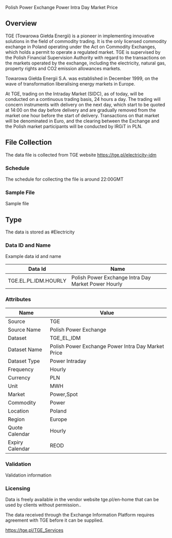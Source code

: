 Polish Power Exchange Power Intra Day Market Price

## Overview

TGE (Towarowa Giełda Energii)  is a pioneer in implementing innovative solutions in the field of commodity trading. It is the only licensed commodity exchange in Poland operating under the Act on Commodity Exchanges, which holds a permit to operate a regulated market. TGE is supervised by the Polish Financial Supervision Authority with regard to the transactions on the markets operated by the exchange, including the electricity, natural gas, property rights and CO2 emission allowances markets.

Towarowa Giełda Energii S.A. was established in December 1999, on the wave of transformation liberalising energy markets in Europe.

At TGE, trading on the Intraday Market (SIDC), as of today, will be conducted on a continuous trading basis, 24 hours a day. The trading will concern instruments with delivery on the next day, which start to be quoted at 14:00 on the day before delivery and are gradually removed from the market one hour before the start of delivery. Transactions on that market will be denominated in Euro, and the clearing between the Exchange and the Polish market participants will be conducted by IRGiT in PLN.

## File Collection

The data file is collected from TGE website https://tge.pl/electricity-idm 

### Schedule

The schedule for collecting the file is around 22:00GMT

### Sample File

Sample file

## Type

The data is stored as #Electricity

### Data ID and Name

Example data id and name

|**Data Id**|**Name**|
|-|-|
|TGE.EL.PL.IDM.HOURLY|Polish Power Exchange Intra Day Market Power Hourly|

### Attributes

|Name|Value|
|-|-|
|Source|TGE|
|Source Name|Polish Power Exchange|
|Dataset|TGE_EL_IDM|
|Dataset Name|Polish Power Exchange Power Intra Day Market Price|
|Dataset Type|Power Intraday|
|Frequency|Hourly|
|Currency|PLN|
|Unit|MWH|
|Market|Power,Spot|
|Commodity|Power|
|Location|Poland|
|Region|Europe|
|Quote Calendar|Hourly|
|Expiry Calendar|REOD|

### Validation

Validation information

### Licensing

Data is freely available in the vendor website tge.pl/en-home that can be used by clients without permission..

The data received through the Exchange Information Platform requires agreement with TGE before it can be supplied.

https://tge.pl/TGE_Services

